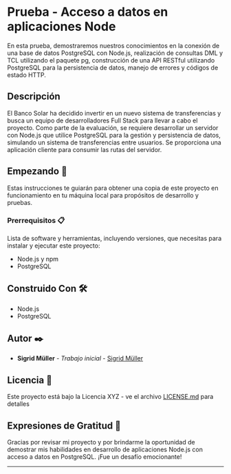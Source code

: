 # Prueba - Acceso a datos en aplicaciones Node

En esta prueba, demostraremos nuestros conocimientos en la conexión de una base de datos PostgreSQL con Node.js, realización de consultas DML y TCL utilizando el paquete pg, construcción de una API RESTful utilizando PostgreSQL para la persistencia de datos, manejo de errores y códigos de estado HTTP.

## Descripción

El Banco Solar ha decidido invertir en un nuevo sistema de transferencias y busca un equipo de desarrolladores Full Stack para llevar a cabo el proyecto. Como parte de la evaluación, se requiere desarrollar un servidor con Node.js que utilice PostgreSQL para la gestión y persistencia de datos, simulando un sistema de transferencias entre usuarios. Se proporciona una aplicación cliente para consumir las rutas del servidor.

## Empezando 🚀

Estas instrucciones te guiarán para obtener una copia de este proyecto en funcionamiento en tu máquina local para propósitos de desarrollo y pruebas.

### Prerrequisitos 📋

Lista de software y herramientas, incluyendo versiones, que necesitas para instalar y ejecutar este proyecto:

- Node.js y npm
- PostgreSQL

## Construido Con 🛠️

- Node.js
- PostgreSQL

## Autor ✒️

- **Sigrid Müller** - _Trabajo inicial_ - [Sigrid Müller](https://github.com/SigridMV)

## Licencia 📄

Este proyecto está bajo la Licencia XYZ - ve el archivo [LICENSE.md](LICENSE.md) para detalles

## Expresiones de Gratitud 🎁

Gracias por revisar mi proyecto y por brindarme la oportunidad de demostrar mis habilidades en desarrollo de aplicaciones Node.js con acceso a datos en PostgreSQL. ¡Fue un desafío emocionante!

---

